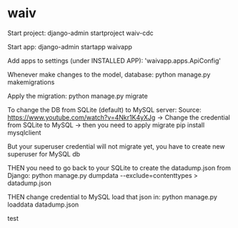 # waiv

Start project:
django-admin startproject waiv-cdc

Start app:
django-admin startapp waivapp

Add apps to settings (under INSTALLED APP):
'waivapp.apps.ApiConfig'

Whenever make changes to the model, database:
python manage.py makemigrations

Apply the migration:
python manage.py migrate

To change the DB from SQLite (default) to MySQL server:
Source: https://www.youtube.com/watch?v=4Nkr1K4yXJg
-> Change the credential from SQLite to MySQL
-> then you need to apply migrate
pip install mysqlclient

But your superuser credential will not migrate yet, you have to create new superuser for MySQL db 

THEN you need to go back to your SQLite to create the datadump.json from Django:
python manage.py dumpdata --exclude=contenttypes > datadump.json

THEN change credential to MySQL load that json in:
python manage.py loaddata datadump.json

test
